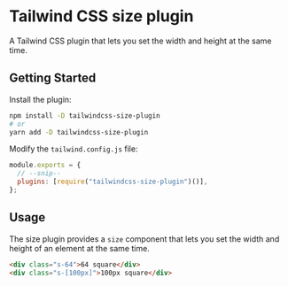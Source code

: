 # Tailwind CSS size plugin

A Tailwind CSS plugin that lets you set the width and height at the same time.

## Getting Started

Install the plugin:

```bash
npm install -D tailwindcss-size-plugin
# or
yarn add -D tailwindcss-size-plugin
```

Modify the `tailwind.config.js` file:

```js
module.exports = {
  // --snip--
  plugins: [require("tailwindcss-size-plugin")()],
};
```

## Usage

The size plugin provides a `size` component that lets you set the width and height of an element at the same time.

```html
<div class="s-64">64 square</div>
<div class="s-[100px]">100px square</div>
```
